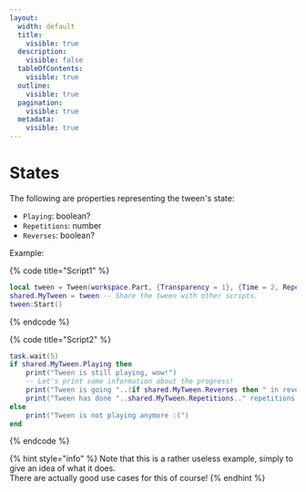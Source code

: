 ```yaml
---
layout:
  width: default
  title:
    visible: true
  description:
    visible: false
  tableOfContents:
    visible: true
  outline:
    visible: true
  pagination:
    visible: true
  metadata:
    visible: true
---
```


# States

The following are properties representing the tween's state:

* `Playing`: boolean?
* `Repetitions`: number
* `Reverses`: boolean?



Example:

{% code title="Script1" %}
```lua
local tween = Tween(workspace.Part, {Transparency = 1}, {Time = 2, Repetitions = 5, Reverses = true})
shared.MyTween = tween -- Share the tween with other scripts.
tween:Start()
```
{% endcode %}

{% code title="Script2" %}
```lua
task.wait(5)
if shared.MyTween.Playing then
	print("Tween is still playing, wow!")
	-- Let's print some information about the progress!
	print("Tween is going "..(if shared.MyTween.Reverses then " in reverse" else "forward").."!")
	print("Tween has done "..shared.MyTween.Repetitions.." repetitions!")
else
	print("Tween is not playing anymore :(")
end
```
{% endcode %}

{% hint style="info" %}
Note that this is a rather useless example, simply to give an idea of what it does.\
There are actually good use cases for this of course!
{% endhint %}
